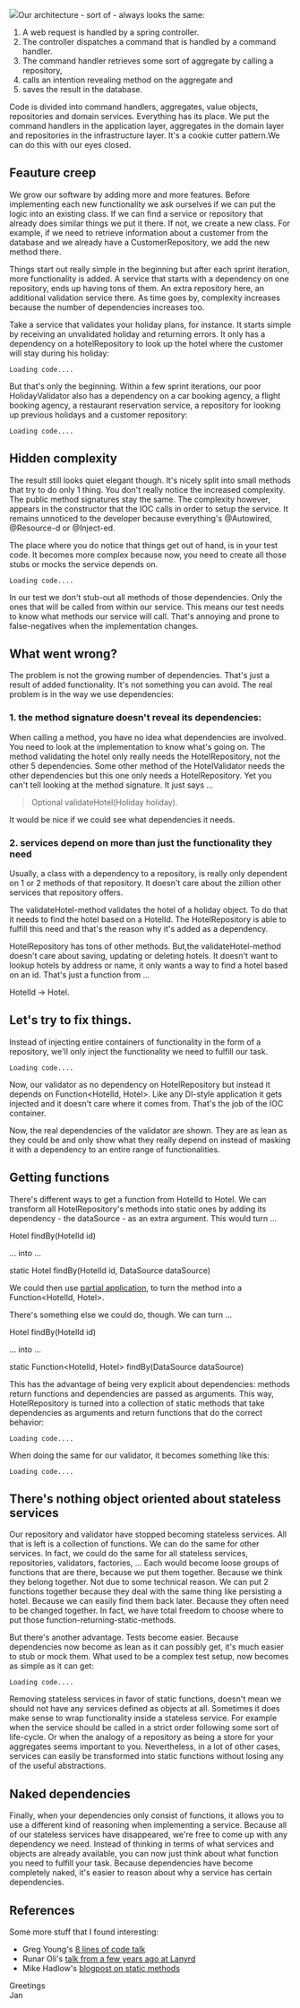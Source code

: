 [![](http://cdn.thegadgetflow.com/wp-content/uploads/2013/05/Jigsaw-Cookie-Cutter.jpg)](http://cdn.thegadgetflow.com/wp-content/uploads/2013/05/Jigsaw-Cookie-Cutter.jpg)Our architecture - sort of - always looks the same:  

1.  A web request is handled by a spring controller. 
2.  The controller dispatches a command that is handled by a command handler. 
3.  The command handler retrieves some sort of aggregate by calling a repository, 
4.  calls an intention revealing method on the aggregate and 
5.  saves the result in the database.

  
Code is divided into command handlers, aggregates, value objects, repositories and domain services. Everything has its place. We put the command handlers in the application layer, aggregates in the domain layer and repositories in the infrastructure layer. It's a cookie cutter pattern.We can do this with our eyes closed.  
  
  

Feauture creep
--------------

We grow our software by adding more and more features. Before implementing each new functionality we ask ourselves if we can put the logic into an existing class. If we can find a service or repository that already does similar things we put it there. If not, we create a new class. For example, if we need to retrieve information about a customer from the database and we already have a CustomerRepository, we add the new method there.    

  
Things start out really simple in the beginning but after each sprint iteration, more functionality is added. A service that starts with a dependency on one repository, ends up having tons of them. An extra repository here, an additional validation service there. As time goes by, complexity increases because the number of dependencies increases too.  
  
Take a service that validates your holiday plans, for instance. It starts simple by receiving an unvalidated holiday and returning errors. It only has a dependency on a hotelRepository to look up the hotel where the customer will stay during his holiday:  
  

`Loading code....`

  
But that's only the beginning. Within a few sprint iterations, our poor HolidayValidator also has a dependency on a car booking agency, a flight booking agency, a restaurant reservation service, a repository for looking up previous holidays and a customer repository:  
  
  

`Loading code....`

  
  

Hidden complexity
-----------------

The result still looks quiet elegant though. It's nicely split into small methods that try to do only 1 thing. You don't really notice the increased complexity. The public method signatures stay the same. The complexity however, appears in the constructor that the IOC calls in order to setup the service.  It remains unnoticed to the developer because everything's @Autowired, @Resource-d or @Inject-ed.  
  
The place where you do notice that things get out of hand, is in your test code. It becomes more complex because now, you need to create all those stubs or mocks the service depends on.  
  

`Loading code....`

  
In our test we don't stub-out all methods of those dependencies. Only the ones that will be called from within our service. This means our test needs to know what methods our service will call. That's annoying and prone to false-negatives when the implementation changes.  
  
  

What went wrong? 
-----------------

The problem is not the growing number of dependencies. That's just a result of added functionality. It's not something you can avoid. The real problem is in the way we use dependencies:  
  
  

### 1. the method signature doesn't reveal its dependencies:

When calling a method, you have no idea what dependencies are involved. You need to look at the implementation to know what's going on. The method validating the hotel only really needs the HotelRepository, not the other 5 dependencies. Some other method of the HotelValidator needs the other dependencies but this one only needs a HotelRepository. Yet you can't tell looking at the method signature. It just says ...  

> Optional<Error> validateHotel(Holiday holiday).

It would be nice if we could see what dependencies it needs.  
  
  

### 2\. services depend on more than just the functionality they need

Usually, a class with a dependency to a repository, is really only dependent on 1 or 2 methods of that repository. It doesn't care about the zillion other services that repository offers.   
  
The validateHotel-method validates the hotel of a holiday object. To do that it needs to find the hotel based on a HotelId. The HotelRepository is able to fulfill this need and that's the reason why it's added as a dependency.   
  
HotelRepository has tons of other methods. But,the validateHotel-method doesn't care about saving, updating or deleting hotels. It doesn't want to lookup hotels by address or name, it only wants a way to find a hotel based on an id. That's just a function from ...  

HotelId -> Hotel. 

Let's try to fix things.
------------------------

Instead of injecting entire containers of functionality in the form of a repository, we'll only inject the functionality we need to fulfill our task.   
  
  

`Loading code....`

  
Now, our validator as no dependency on HotelRepository but instead it depends on Function<HotelId, Hotel>. Like any DI-style application it gets injected and it doesn't care where it comes from. That's the job of the IOC container.  
  
Now, the real dependencies of the validator are shown. They are as lean as they could be and only show what they really depend on instead of masking it with a dependency to an entire range of functionalities.  
  
  

Getting functions
-----------------

There's different ways to get a function from HotelId to Hotel. We can transform all HotelRepository's methods into static ones by adding its dependency - the dataSource - as an extra argument. This would turn ...  
  
  

Hotel findBy(HotelId id)

... into ...

static Hotel findBy(HotelId id, DataSource dataSource)

  

We could then use [partial application](https://en.wikipedia.org/wiki/Partial_application), to turn the method into a Function<HotelId, Hotel>.   
  
There's something else we could do, though. We can turn ...  
  
  

Hotel findBy(HotelId id)

... into ...

static Function<HotelId, Hotel> findBy(DataSource dataSource)

  

This has the advantage of being very explicit about dependencies: methods return functions and dependencies are passed as arguments. This way, HotelRepository is turned into a collection of static methods that take dependencies as arguments and return functions that do the correct behavior:  
  

`Loading code....`

  
When doing the same for our validator, it becomes something like this:  
  

`Loading code....`

  

There's nothing object oriented about stateless services
--------------------------------------------------------

Our repository and validator have stopped becoming stateless services. All that is left is a collection of functions. We can do the same for other services. In fact, we could do the same for all stateless services, repositories, validators, factories, ... Each would become loose groups of functions that are there, because we put them together. Because we think they belong together. Not due to some technical reason. We can put 2 functions together because they deal with the same thing like persisting a hotel. Because we can easily find them back later. Because they often need to be changed together. In fact, we have total freedom to choose where to put those function-returning-static-methods.   
  
But there's another advantage. Tests become easier. Because dependencies now become as lean as it can possibly get, it's much easier to stub or mock them. What used to be a complex test setup, now becomes as simple as it can get:  
  

`Loading code....`

  
Removing stateless services in favor of static functions, doesn't mean we should not have any services defined as objects at all. Sometimes it does make sense to wrap functionality inside a stateless service. For example when the service should be called in a strict order following some sort of life-cycle. Or when the analogy of a repository as being a store for your aggregates seems important to you. Nevertheless, in a lot of other cases, services can easily be transformed into static functions without losing any of the useful abstractions.  
  

Naked dependencies
------------------

  
Finally, when your dependencies only consist of functions, it allows you to use a different kind of reasoning when implementing a service. Because all of our stateless services have disappeared, we're free to come up with any dependency we need. Instead of thinking in terms of what services and objects are already available, you can now just think about what function you need to fulfill your task. Because dependencies have become completely naked, it's easier to reason about why a service has certain dependencies.  
  
  

References
----------

Some more stuff that I found interesting:

  
  

*   Greg Young's [8 lines of code talk](http://www.infoq.com/presentations/8-lines-code-refactoring)
*   Runar Oli's [talk from a few years ago at Lanyrd](http://lanyrd.com/2012/nescala/sqygc/)
*   Mike Hadlow's [blogpost on static methods](http://mikehadlow.blogspot.com/2015/08/c-program-entirely-with-static-methods.html)

  
  
  
  
Greetings  
Jan